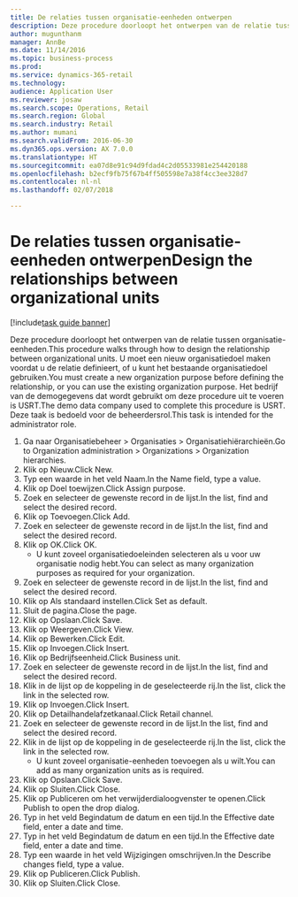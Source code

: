 ```yaml
--- 
title: De relaties tussen organisatie-eenheden ontwerpen
description: Deze procedure doorloopt het ontwerpen van de relatie tussen organisatie-eenheden.
author: mugunthanm
manager: AnnBe
ms.date: 11/14/2016
ms.topic: business-process
ms.prod: 
ms.service: dynamics-365-retail
ms.technology: 
audience: Application User
ms.reviewer: josaw
ms.search.scope: Operations, Retail
ms.search.region: Global
ms.search.industry: Retail
ms.author: mumani
ms.search.validFrom: 2016-06-30
ms.dyn365.ops.version: AX 7.0.0
ms.translationtype: HT
ms.sourcegitcommit: ea07d8e91c94d9fdad4c2d05533981e254420188
ms.openlocfilehash: b2ecf9fb75f67b4ff505598e7a38f4cc3ee328d7
ms.contentlocale: nl-nl
ms.lasthandoff: 02/07/2018

---
```

# <a name="design-the-relationships-between-organizational-units"></a><span data-ttu-id="a3b5f-103">De relaties tussen organisatie-eenheden ontwerpen</span><span class="sxs-lookup"><span data-stu-id="a3b5f-103">Design the relationships between organizational units</span></span>

[!include[task guide banner](../includes/task-guide-banner.md)]

<span data-ttu-id="a3b5f-104">Deze procedure doorloopt het ontwerpen van de relatie tussen organisatie-eenheden.</span><span class="sxs-lookup"><span data-stu-id="a3b5f-104">This procedure walks through how to design the relationship between organizational units.</span></span> <span data-ttu-id="a3b5f-105">U moet een nieuw organisatiedoel maken voordat u de relatie definieert, of u kunt het bestaande organisatiedoel gebruiken.</span><span class="sxs-lookup"><span data-stu-id="a3b5f-105">You must create a new organization purpose before defining the relationship, or you can use the existing organization purpose.</span></span> <span data-ttu-id="a3b5f-106">Het bedrijf van de demogegevens dat wordt gebruikt om deze procedure uit te voeren is USRT.</span><span class="sxs-lookup"><span data-stu-id="a3b5f-106">The demo data company used to complete this procedure is USRT.</span></span> <span data-ttu-id="a3b5f-107">Deze taak is bedoeld voor de beheerdersrol.</span><span class="sxs-lookup"><span data-stu-id="a3b5f-107">This task is intended for the administrator role.</span></span>

1. <span data-ttu-id="a3b5f-108">Ga naar Organisatiebeheer > Organisaties > Organisatiehiërarchieën.</span><span class="sxs-lookup"><span data-stu-id="a3b5f-108">Go to Organization administration > Organizations > Organization hierarchies.</span></span>
2. <span data-ttu-id="a3b5f-109">Klik op Nieuw.</span><span class="sxs-lookup"><span data-stu-id="a3b5f-109">Click New.</span></span>
3. <span data-ttu-id="a3b5f-110">Typ een waarde in het veld Naam.</span><span class="sxs-lookup"><span data-stu-id="a3b5f-110">In the Name field, type a value.</span></span>
4. <span data-ttu-id="a3b5f-111">Klik op Doel toewijzen.</span><span class="sxs-lookup"><span data-stu-id="a3b5f-111">Click Assign purpose.</span></span>
5. <span data-ttu-id="a3b5f-112">Zoek en selecteer de gewenste record in de lijst.</span><span class="sxs-lookup"><span data-stu-id="a3b5f-112">In the list, find and select the desired record.</span></span>
6. <span data-ttu-id="a3b5f-113">Klik op Toevoegen.</span><span class="sxs-lookup"><span data-stu-id="a3b5f-113">Click Add.</span></span>
7. <span data-ttu-id="a3b5f-114">Zoek en selecteer de gewenste record in de lijst.</span><span class="sxs-lookup"><span data-stu-id="a3b5f-114">In the list, find and select the desired record.</span></span>
8. <span data-ttu-id="a3b5f-115">Klik op OK.</span><span class="sxs-lookup"><span data-stu-id="a3b5f-115">Click OK.</span></span>
    * <span data-ttu-id="a3b5f-116">U kunt zoveel organisatiedoeleinden selecteren als u voor uw organisatie nodig hebt.</span><span class="sxs-lookup"><span data-stu-id="a3b5f-116">You can select as many organization purposes as required for your organization.</span></span>  
9. <span data-ttu-id="a3b5f-117">Zoek en selecteer de gewenste record in de lijst.</span><span class="sxs-lookup"><span data-stu-id="a3b5f-117">In the list, find and select the desired record.</span></span>
10. <span data-ttu-id="a3b5f-118">Klik op Als standaard instellen.</span><span class="sxs-lookup"><span data-stu-id="a3b5f-118">Click Set as default.</span></span>
11. <span data-ttu-id="a3b5f-119">Sluit de pagina.</span><span class="sxs-lookup"><span data-stu-id="a3b5f-119">Close the page.</span></span>
12. <span data-ttu-id="a3b5f-120">Klik op Opslaan.</span><span class="sxs-lookup"><span data-stu-id="a3b5f-120">Click Save.</span></span>
13. <span data-ttu-id="a3b5f-121">Klik op Weergeven.</span><span class="sxs-lookup"><span data-stu-id="a3b5f-121">Click View.</span></span>
14. <span data-ttu-id="a3b5f-122">Klik op Bewerken.</span><span class="sxs-lookup"><span data-stu-id="a3b5f-122">Click Edit.</span></span>
15. <span data-ttu-id="a3b5f-123">Klik op Invoegen.</span><span class="sxs-lookup"><span data-stu-id="a3b5f-123">Click Insert.</span></span>
16. <span data-ttu-id="a3b5f-124">Klik op Bedrijfseenheid.</span><span class="sxs-lookup"><span data-stu-id="a3b5f-124">Click Business unit.</span></span>
17. <span data-ttu-id="a3b5f-125">Zoek en selecteer de gewenste record in de lijst.</span><span class="sxs-lookup"><span data-stu-id="a3b5f-125">In the list, find and select the desired record.</span></span>
18. <span data-ttu-id="a3b5f-126">Klik in de lijst op de koppeling in de geselecteerde rij.</span><span class="sxs-lookup"><span data-stu-id="a3b5f-126">In the list, click the link in the selected row.</span></span>
19. <span data-ttu-id="a3b5f-127">Klik op Invoegen.</span><span class="sxs-lookup"><span data-stu-id="a3b5f-127">Click Insert.</span></span>
20. <span data-ttu-id="a3b5f-128">Klik op Detailhandelafzetkanaal.</span><span class="sxs-lookup"><span data-stu-id="a3b5f-128">Click Retail channel.</span></span>
21. <span data-ttu-id="a3b5f-129">Zoek en selecteer de gewenste record in de lijst.</span><span class="sxs-lookup"><span data-stu-id="a3b5f-129">In the list, find and select the desired record.</span></span>
22. <span data-ttu-id="a3b5f-130">Klik in de lijst op de koppeling in de geselecteerde rij.</span><span class="sxs-lookup"><span data-stu-id="a3b5f-130">In the list, click the link in the selected row.</span></span>
    * <span data-ttu-id="a3b5f-131">U kunt zoveel organisatie-eenheden toevoegen als u wilt.</span><span class="sxs-lookup"><span data-stu-id="a3b5f-131">You can add as many organization units as is required.</span></span>  
23. <span data-ttu-id="a3b5f-132">Klik op Opslaan.</span><span class="sxs-lookup"><span data-stu-id="a3b5f-132">Click Save.</span></span>
24. <span data-ttu-id="a3b5f-133">Klik op Sluiten.</span><span class="sxs-lookup"><span data-stu-id="a3b5f-133">Click Close.</span></span>
25. <span data-ttu-id="a3b5f-134">Klik op Publiceren om het verwijderdialoogvenster te openen.</span><span class="sxs-lookup"><span data-stu-id="a3b5f-134">Click Publish to open the drop dialog.</span></span>
26. <span data-ttu-id="a3b5f-135">Typ in het veld Begindatum de datum en een tijd.</span><span class="sxs-lookup"><span data-stu-id="a3b5f-135">In the Effective date field, enter a date and time.</span></span>
27. <span data-ttu-id="a3b5f-136">Typ in het veld Begindatum de datum en een tijd.</span><span class="sxs-lookup"><span data-stu-id="a3b5f-136">In the Effective date field, enter a date and time.</span></span>
28. <span data-ttu-id="a3b5f-137">Typ een waarde in het veld Wijzigingen omschrijven.</span><span class="sxs-lookup"><span data-stu-id="a3b5f-137">In the Describe changes field, type a value.</span></span>
29. <span data-ttu-id="a3b5f-138">Klik op Publiceren.</span><span class="sxs-lookup"><span data-stu-id="a3b5f-138">Click Publish.</span></span>
30. <span data-ttu-id="a3b5f-139">Klik op Sluiten.</span><span class="sxs-lookup"><span data-stu-id="a3b5f-139">Click Close.</span></span>


